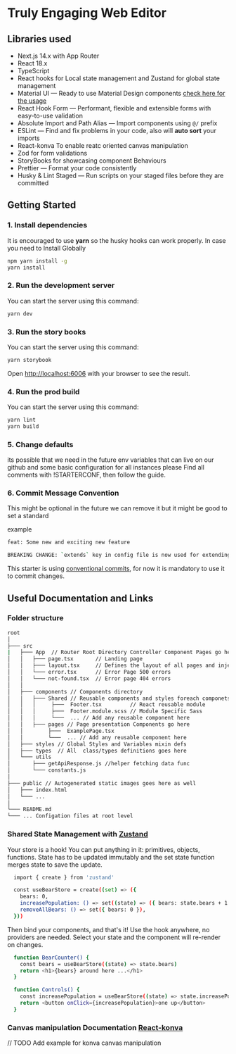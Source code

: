 # Truly Engaging Web Editor

## Libraries used

- Next.js 14.x with App Router
- React 18.x
- TypeScript
- React hooks for Local state management and Zustand for global state management
- Material UI — Ready to use Material Design components [check here for the usage](https://mui.com/material-ui/getting-started/usage/)
- React Hook Form — Performant, flexible and extensible forms with easy-to-use validation
- Absolute Import and Path Alias — Import components using `@/` prefix
- ESLint — Find and fix problems in your code, also will **auto sort** your imports
- React-konva To enable reatc oriented canvas manipulation
- Zod for form validations
- StoryBooks for showcasing component Behaviours
- Prettier — Format your code consistently
- Husky & Lint Staged — Run scripts on your staged files before they are committed

## Getting Started

### 1. Install dependencies

It is encouraged to use **yarn** so the husky hooks can work properly.
In case you need to Install Globally

```bash
npm yarn install -g
yarn install
```

### 2. Run the development server

You can start the server using this command:

```bash
yarn dev
```

### 3. Run the story books

You can start the server using this command:

```bash
yarn storybook
```

Open [http://localhost:6006](http://localhost:6006) with your browser to see the result.

### 4. Run the prod build

You can start the server using this command:

```bash
yarn lint
yarn build
```

### 5. Change defaults

its possible that we need in the future env variables that can live on our github
and some basic configuration for all instances please
Find all comments with !STARTERCONF, then follow the guide.

### 6. Commit Message Convention

This might be optional in the future we can remove it but it might be good to set a standard

example

```bash
feat: Some new and exciting new feature

BREAKING CHANGE: `extends` key in config file is now used for extending other config files
```

This starter is using [conventional commits](https://www.conventionalcommits.org/en/v1.0.0/), for now it is mandatory to use it to commit changes.

## Useful Documentation and Links

### Folder structure

```bash
root
│
├─── src
|   ├─── App  // Router Root Directory Controller Component Pages go here
│   │   ├─── page.tsx       // Landing page
│   │   ├─── layout.tsx     // Defines the layout of all pages and inject metadata
│   │   └─── error.tsx      // Error Page 500 errors
│   │   └─── not-found.tsx  // Error page 404 errors
│   │
│   ├─── components // Components directory
│   │   ├─── Shared // Reusable components and styles foreach componets
│   │   │     ├───  Footer.tsx         // React reusable module
│   │   │     ├───  Footer.module.scss // Module Specific Sass
│   │   │     └───  ... // Add any reusable component here
│   │   ├─── pages // Page presentation Components go here
│   │        ├───  ExamplePage.tsx
│   │        └───  ... // Add any reusable component here
│   ├─── styles // Global Styles and Variables mixin defs
│   ├─── types  // All  class/types definitions goes here
│   └─── utils
│       ├─── getApiResponse.js //helper fetching data func
│       └─── constants.js
│
├─── public // Autogenerated static images goes here as well
│   ├─── index.html
│   └─── ...
│
└─── README.md
└─── ... Configation files at root level
```

### Shared State Management with [Zustand](https://github.com/pmndrs/zustand)

Your store is a hook! You can put anything in it: primitives, objects, functions. State has to be updated immutably and the set state function merges state to save the update.

```bash
  import { create } from 'zustand'

  const useBearStore = create((set) => ({
    bears: 0,
    increasePopulation: () => set((state) => ({ bears: state.bears + 1 })),
    removeAllBears: () => set({ bears: 0 }),
  }))
```

Then bind your components, and that's it!
Use the hook anywhere, no providers are needed. Select your state and the component will re-render on changes.

```bash
  function BearCounter() {
    const bears = useBearStore((state) => state.bears)
    return <h1>{bears} around here ...</h1>
  }

  function Controls() {
    const increasePopulation = useBearStore((state) => state.increasePopulation)
    return <button onClick={increasePopulation}>one up</button>
  }
```

### Canvas manipulation Documentation [React-konva](https://konvajs.org/docs/react/Shapes.html)

// TODO Add example for konva canvas manipulation
